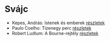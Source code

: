 # Svájc

- Kepes, András: Istenek és emberek [részletek](_details/Kepes%2C%20Andr%C3%A1s.md#id_1232)
- Paulo Coelho: Tizenegy perc [részletek](_details/Paulo%20Coelho.md#id_263)
- Robert Ludlum: A Bourne-rejtély [részletek](_details/Robert%20Ludlum.md#id_30)